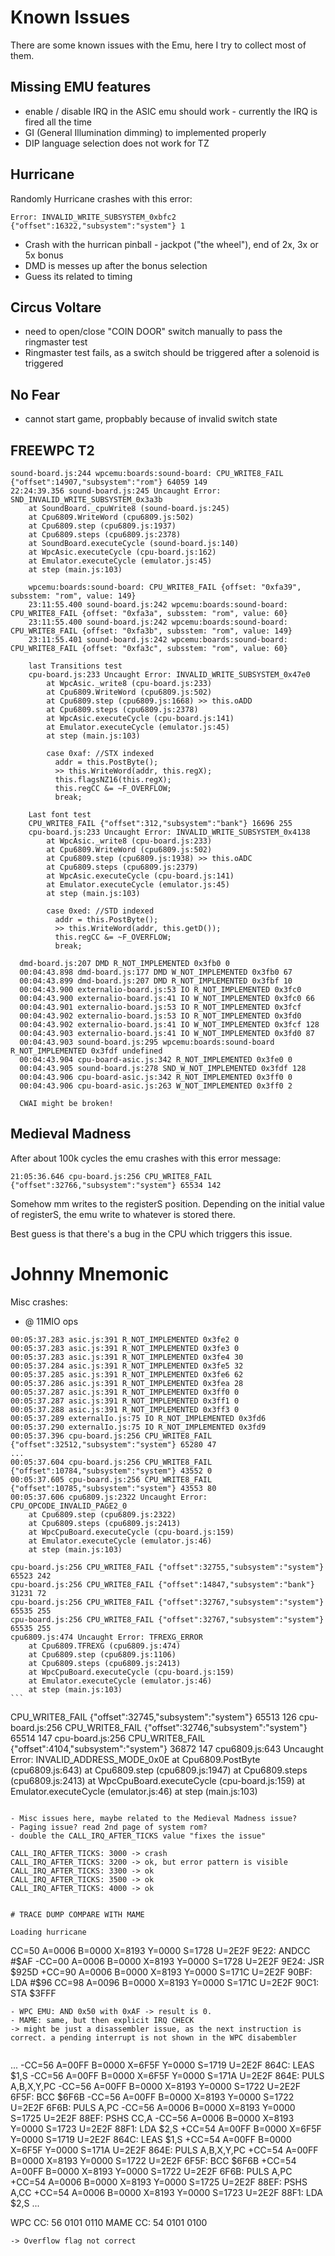 # Known Issues

There are some known issues with the Emu, here I try to collect most of them.

## Missing EMU features

- enable / disable IRQ in the ASIC emu should work - currently the IRQ is fired all the time
- GI (General Illumination dimming) to implemented properly
- DIP language selection does not work for TZ

## Hurricane

Randomly Hurricane crashes with this error:

```
Error: INVALID_WRITE_SUBSYSTEM_0xbfc2 {"offset":16322,"subsystem":"system"} 1
```

- Crash with the hurrican pinball - jackpot ("the wheel"), end of 2x, 3x or 5x bonus
- DMD is messes up after the bonus selection
- Guess its related to timing

## Circus Voltare

- need to open/close "COIN DOOR" switch manually to pass the ringmaster test
- Ringmaster test fails, as a switch should be triggered after a solenoid is triggered

## No Fear

- cannot start game, propbably because of invalid switch state

## FREEWPC T2

```
sound-board.js:244 wpcemu:boards:sound-board: CPU_WRITE8_FAIL {"offset":14907,"subsystem":"rom"} 64059 149
22:24:39.356 sound-board.js:245 Uncaught Error: SND_INVALID_WRITE_SUBSYSTEM_0x3a3b
    at SoundBoard._cpuWrite8 (sound-board.js:245)
    at Cpu6809.WriteWord (cpu6809.js:502)
    at Cpu6809.step (cpu6809.js:1937)
    at Cpu6809.steps (cpu6809.js:2378)
    at SoundBoard.executeCycle (sound-board.js:140)
    at WpcAsic.executeCycle (cpu-board.js:162)
    at Emulator.executeCycle (emulator.js:45)
    at step (main.js:103)

    wpcemu:boards:sound-board: CPU_WRITE8_FAIL {offset: "0xfa39", subsstem: "rom", value: 149}
    23:11:55.400 sound-board.js:242 wpcemu:boards:sound-board: CPU_WRITE8_FAIL {offset: "0xfa3a", subsstem: "rom", value: 60}
    23:11:55.400 sound-board.js:242 wpcemu:boards:sound-board: CPU_WRITE8_FAIL {offset: "0xfa3b", subsstem: "rom", value: 149}
    23:11:55.401 sound-board.js:242 wpcemu:boards:sound-board: CPU_WRITE8_FAIL {offset: "0xfa3c", subsstem: "rom", value: 60}

    last Transitions test
    cpu-board.js:233 Uncaught Error: INVALID_WRITE_SUBSYSTEM_0x47e0
        at WpcAsic._write8 (cpu-board.js:233)
        at Cpu6809.WriteWord (cpu6809.js:502)
        at Cpu6809.step (cpu6809.js:1668) >> this.oADD
        at Cpu6809.steps (cpu6809.js:2378)
        at WpcAsic.executeCycle (cpu-board.js:141)
        at Emulator.executeCycle (emulator.js:45)
        at step (main.js:103)    

        case 0xaf: //STX indexed
          addr = this.PostByte();
          >> this.WriteWord(addr, this.regX);
          this.flagsNZ16(this.regX);
          this.regCC &= ~F_OVERFLOW;
          break;

    Last font test
    CPU_WRITE8_FAIL {"offset":312,"subsystem":"bank"} 16696 255
    cpu-board.js:233 Uncaught Error: INVALID_WRITE_SUBSYSTEM_0x4138
        at WpcAsic._write8 (cpu-board.js:233)
        at Cpu6809.WriteWord (cpu6809.js:502)
        at Cpu6809.step (cpu6809.js:1938) >> this.oADC
        at Cpu6809.steps (cpu6809.js:2379)
        at WpcAsic.executeCycle (cpu-board.js:141)
        at Emulator.executeCycle (emulator.js:45)
        at step (main.js:103)        

        case 0xed: //STD indexed
          addr = this.PostByte();
          >> this.WriteWord(addr, this.getD());
          this.regCC &= ~F_OVERFLOW;
          break;

  dmd-board.js:207 DMD R_NOT_IMPLEMENTED 0x3fb0 0
  00:04:43.898 dmd-board.js:177 DMD W_NOT_IMPLEMENTED 0x3fb0 67
  00:04:43.899 dmd-board.js:207 DMD R_NOT_IMPLEMENTED 0x3fbf 10
  00:04:43.900 externalio-board.js:53 IO R_NOT_IMPLEMENTED 0x3fc0
  00:04:43.900 externalio-board.js:41 IO W_NOT_IMPLEMENTED 0x3fc0 66
  00:04:43.901 externalio-board.js:53 IO R_NOT_IMPLEMENTED 0x3fcf
  00:04:43.902 externalio-board.js:53 IO R_NOT_IMPLEMENTED 0x3fd0
  00:04:43.902 externalio-board.js:41 IO W_NOT_IMPLEMENTED 0x3fcf 128
  00:04:43.903 externalio-board.js:41 IO W_NOT_IMPLEMENTED 0x3fd0 87
  00:04:43.903 sound-board.js:295 wpcemu:boards:sound-board R_NOT_IMPLEMENTED 0x3fdf undefined
  00:04:43.904 cpu-board-asic.js:342 R_NOT_IMPLEMENTED 0x3fe0 0
  00:04:43.905 sound-board.js:278 SND_W_NOT_IMPLEMENTED 0x3fdf 128
  00:04:43.906 cpu-board-asic.js:342 R_NOT_IMPLEMENTED 0x3ff0 0
  00:04:43.906 cpu-board-asic.js:263 W_NOT_IMPLEMENTED 0x3ff0 2          

  CWAI might be broken!
```

## Medieval Madness

After about 100k cycles the emu crashes with this error message:

```
21:05:36.646 cpu-board.js:256 CPU_WRITE8_FAIL {"offset":32766,"subsystem":"system"} 65534 142
  ```

Somehow mm writes to the registerS position. Depending on the initial value of registerS, the emu write to whatever is stored there.

Best guess is that there's a bug in the CPU which triggers this issue.

# Johnny Mnemonic

Misc crashes:
- @ 11MIO ops

```
00:05:37.283 asic.js:391 R_NOT_IMPLEMENTED 0x3fe2 0
00:05:37.283 asic.js:391 R_NOT_IMPLEMENTED 0x3fe3 0
00:05:37.283 asic.js:391 R_NOT_IMPLEMENTED 0x3fe4 30
00:05:37.284 asic.js:391 R_NOT_IMPLEMENTED 0x3fe5 32
00:05:37.285 asic.js:391 R_NOT_IMPLEMENTED 0x3fe6 62
00:05:37.286 asic.js:391 R_NOT_IMPLEMENTED 0x3fea 28
00:05:37.287 asic.js:391 R_NOT_IMPLEMENTED 0x3ff0 0
00:05:37.287 asic.js:391 R_NOT_IMPLEMENTED 0x3ff1 0
00:05:37.288 asic.js:391 R_NOT_IMPLEMENTED 0x3ff3 0
00:05:37.289 externalIo.js:75 IO R_NOT_IMPLEMENTED 0x3fd6
00:05:37.290 externalIo.js:75 IO R_NOT_IMPLEMENTED 0x3fd9
00:05:37.396 cpu-board.js:256 CPU_WRITE8_FAIL {"offset":32512,"subsystem":"system"} 65280 47
...
00:05:37.604 cpu-board.js:256 CPU_WRITE8_FAIL {"offset":10784,"subsystem":"system"} 43552 0
00:05:37.605 cpu-board.js:256 CPU_WRITE8_FAIL {"offset":10785,"subsystem":"system"} 43553 80
00:05:37.606 cpu6809.js:2322 Uncaught Error: CPU_OPCODE_INVALID_PAGE2_0
    at Cpu6809.step (cpu6809.js:2322)
    at Cpu6809.steps (cpu6809.js:2413)
    at WpcCpuBoard.executeCycle (cpu-board.js:159)
    at Emulator.executeCycle (emulator.js:46)
    at step (main.js:103)
```

```
cpu-board.js:256 CPU_WRITE8_FAIL {"offset":32755,"subsystem":"system"} 65523 242
cpu-board.js:256 CPU_WRITE8_FAIL {"offset":14847,"subsystem":"bank"} 31231 72
cpu-board.js:256 CPU_WRITE8_FAIL {"offset":32767,"subsystem":"system"} 65535 255
cpu-board.js:256 CPU_WRITE8_FAIL {"offset":32767,"subsystem":"system"} 65535 255
cpu6809.js:474 Uncaught Error: TFREXG_ERROR
    at Cpu6809.TFREXG (cpu6809.js:474)
    at Cpu6809.step (cpu6809.js:1106)
    at Cpu6809.steps (cpu6809.js:2413)
    at WpcCpuBoard.executeCycle (cpu-board.js:159)
    at Emulator.executeCycle (emulator.js:46)
    at step (main.js:103)
​```

```
CPU_WRITE8_FAIL {"offset":32745,"subsystem":"system"} 65513 126
cpu-board.js:256 CPU_WRITE8_FAIL {"offset":32746,"subsystem":"system"} 65514 147
cpu-board.js:256 CPU_WRITE8_FAIL {"offset":4104,"subsystem":"system"} 36872 147
cpu6809.js:643 Uncaught Error: INVALID_ADDRESS_MODE_0x0E
    at Cpu6809.PostByte (cpu6809.js:643)
    at Cpu6809.step (cpu6809.js:1947)
    at Cpu6809.steps (cpu6809.js:2413)
    at WpcCpuBoard.executeCycle (cpu-board.js:159)
    at Emulator.executeCycle (emulator.js:46)
    at step (main.js:103)
```

- Misc issues here, maybe related to the Medieval Madness issue?
- Paging issue? read 2nd page of system rom?
- double the CALL_IRQ_AFTER_TICKS value "fixes the issue"

CALL_IRQ_AFTER_TICKS: 3000 -> crash
CALL_IRQ_AFTER_TICKS: 3200 -> ok, but error pattern is visible
CALL_IRQ_AFTER_TICKS: 3300 -> ok
CALL_IRQ_AFTER_TICKS: 3500 -> ok
CALL_IRQ_AFTER_TICKS: 4000 -> ok


# TRACE DUMP COMPARE WITH MAME

Loading hurricane

```
CC=50 A=0006 B=0000 X=8193 Y=0000 S=1728 U=2E2F 9E22: ANDCC #$AF
-CC=00 A=0006 B=0000 X=8193 Y=0000 S=1728 U=2E2F 9E24: JSR   $925D
+CC=90 A=0006 B=0000 X=8193 Y=0000 S=171C U=2E2F 90BF: LDA   #$96
CC=98 A=0096 B=0000 X=8193 Y=0000 S=171C U=2E2F 90C1: STA   $3FFF
```
- WPC EMU: AND 0x50 with 0xAF -> result is 0.
- MAME: same, but then explicit IRQ CHECK
-> might be just a disassembler issue, as the next instruction is correct. a pending interrupt is not shown in the WPC disabembler


```
...
-CC=56 A=00FF B=0000 X=6F5F Y=0000 S=1719 U=2E2F 864C: LEAS  $1,S
-CC=56 A=00FF B=0000 X=6F5F Y=0000 S=171A U=2E2F 864E: PULS  A,B,X,Y,PC
-CC=56 A=00FF B=0000 X=8193 Y=0000 S=1722 U=2E2F 6F5F: BCC   $6F6B
-CC=56 A=00FF B=0000 X=8193 Y=0000 S=1722 U=2E2F 6F6B: PULS  A,PC
-CC=56 A=0006 B=0000 X=8193 Y=0000 S=1725 U=2E2F 88EF: PSHS  CC,A
-CC=56 A=0006 B=0000 X=8193 Y=0000 S=1723 U=2E2F 88F1: LDA   $2,S
+CC=54 A=00FF B=0000 X=6F5F Y=0000 S=1719 U=2E2F 864C: LEAS  $1,S
+CC=54 A=00FF B=0000 X=6F5F Y=0000 S=171A U=2E2F 864E: PULS  A,B,X,Y,PC
+CC=54 A=00FF B=0000 X=8193 Y=0000 S=1722 U=2E2F 6F5F: BCC   $6F6B
+CC=54 A=00FF B=0000 X=8193 Y=0000 S=1722 U=2E2F 6F6B: PULS  A,PC
+CC=54 A=0006 B=0000 X=8193 Y=0000 S=1725 U=2E2F 88EF: PSHS  A,CC
+CC=54 A=0006 B=0000 X=8193 Y=0000 S=1723 U=2E2F 88F1: LDA   $2,S
...

WPC CC: 56    0101 0110
MAME CC: 54   0101 0100
```
-> Overflow flag not correct
